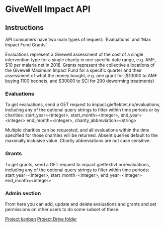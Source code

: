 # GiveWell Impact API

<h2>Instructions</h2>
<p>API consumers have two main types of request: 'Evaluations' and 'Max Impact Fund Grants'.</p>
<p>Evaluations represent a Givewell assessment of the cost of a single intervention type for a single charity in one specific date range, e.g. AMF, $10 per malaria net in 2018. Grants represent the collective allocations of the Givewell Maximum Impact Fund for a specific quarter and their assessment of what the money bought, e.g. one grant for ($10000 to AMF buying 1100 bednets, and $30000 to SCI for 200 deworming treatments)</p>
<h3>Evaluations</h3>
<p>To get evaluations, send a GET request to impact.gieffektivt.no/evaluations, including any of the optional query strings to filter within time periods or by charities: start_year=&lt;integer&gt;, start_month=&lt;integer&gt;, end_year=&lt;integer&gt; end_month=&lt;integer&gt;, charity_abbreviation=&lt;string&gt;</p>
<p>Multiple charities can be requested, and all evaluations within the time specified for those charities will be returned. Absent queries default to the maximally inclusive value. Charity abbreviations are not case sensitive.</p>
<h3>Grants</h3>
<p>To get grants, send a GET request to impact.gieffektivt.no/evaluations, including any of the optional query strings to filter within time periods: start_year=&lt;integer&gt;, start_month=&lt;integer&gt;, end_year=&lt;integer&gt; end_month=&lt;integer&gt;</p></p>
<h3>Admin section</h3>
<p>From here you can add, update and delete evaluations and grants and set permissions on other users to do some subset of these.</p>

[Project kanban](https://github.com/orgs/stiftelsen-effekt/projects/10)
[Project Drive folder](https://drive.google.com/drive/folders/1oq7mnB1tIN5beIFmf3iFKg01w46jSfiw?usp=sharing)

